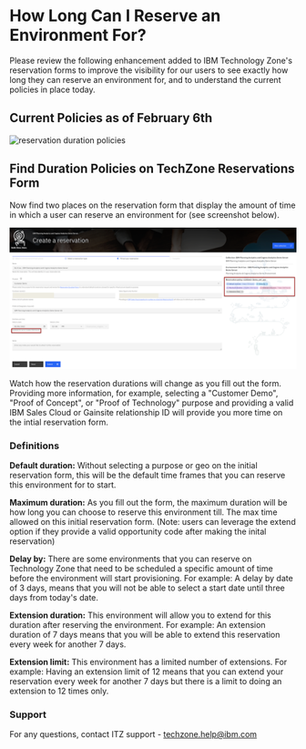 # How Long Can I Reserve an Environment For? 

Please review the following enhancement added to IBM Technology Zone's reservation forms to improve the visibility for our users to see exactly how long they can reserve an environment for, and to understand the current policies in place today.

## Current Policies as of February 6th

![reservation duration policies](https://github.com/IBM/itz-support-public/blob/main/IBM-Technology-Zone/IBM-Technology-Zone-Runbooks/Images/reservationdurationpolicies-020623.png)

## Find Duration Policies on TechZone Reservations Form

Now find two places on the reservation form that display the amount of time in which a user can reserve an environment for (see screenshot below). 

![reservation durations](Images/reservation_durations.png)

Watch how the reservation durations will change as you fill out the form. Providing more information, for example, selecting a "Customer Demo", "Proof of Concept", or "Proof of Technology" purpose and providing a valid IBM Sales Cloud or Gainsite relationship ID will provide you more time on the intial reservation form. 


### Definitions

**Default duration:** Without selecting a purpose or geo on the initial reservation form, this will be the default time frames that you can reserve this environment for to start. 

**Maximum duration:** As you fill out the form, the maximum duration will be how long you can choose to reserve this environment till. The max time allowed on this initial reservation form. (Note: users can leverage the extend option if they provide a valid opportunity code after making the inital reservation)

**Delay by:** There are some environments that you can reserve on Technology Zone that need to be scheduled a specific amount of time before the environment will start provisioning. For example: A delay by date of 3 days, means that you will not be able to select a start date until three days from today's date. 

**Extension duration:** This environment will allow you to extend for this duration after reserving the environment. For example: An extension duration of 7 days means that you will be able to extend this reservation every week for another 7 days.

**Extension limit:** This environment has a limited number of extensions. For example: Having an extension limit of 12 means that you can extend your reservation every week for another 7 days but there is a limit to doing an extension to 12 times only. 


### Support

For any questions, contact ITZ support - techzone.help@ibm.com



